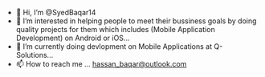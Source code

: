 - 👋 Hi, I’m @SyedBaqar14
- 👀 I’m interested in helping people to meet their bussiness goals by doing quality projects for them which includes (Mobile Application Development) on Android or iOS...
- 🌱 I’m currently doing devlopment on Mobile Applications at Q-Solutions...
- 📫 How to reach me ... hassan_baqar@outlook.com

<!---
SyedBaqar14/SyedBaqar14 is a ✨ special ✨ repository because its `README.md` (this file) appears on your GitHub profile.
You can click the Preview link to take a look at your changes.
--->
